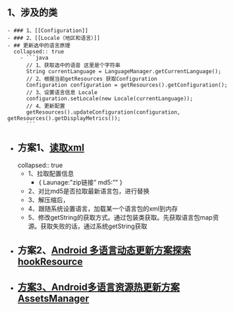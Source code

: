## 1、涉及的类
	- ### 1、[[Configuration]]
	- ### 2、[[Locale（地区和语言）]]
	- ## 更新选中的语言原理
	  collapsed:: true
		- ```java
		  // 1、获取选中的语音 这里是个字符串
		  String currentLanguage = LanguageManager.getCurrentLanguage();
		  // 2、根据当前getResources 获取Configuration
		  Configuration configuration = getResources().getConfiguration();
		  // 3、设置语言信息 Locale
		  configuration.setLocale(new Locale(currentLanguage));
		  // 4、更新配置
		  getResources().updateConfiguration(configuration, getResources().getDisplayMetrics());
		  ```
- ## 方案1、[读取xml](https://github.com/LinXueyuanStdio/MLang?tab=readme-ov-file)
  collapsed:: true
	- 1、拉取配置信息
		- {
		  Launage:”zip链接”
		  md5:””
		  }
	- 2、对比md5是否拉取最新语言包，进行替换
	- 3、解压缩后，
	- 4、跟随系统设置语言，加载某一个语言包的xml到内存
	- 5、修改getString的获取方式。通过包装类获取。先获取语言包map资源。获取失败的话，通过系统getString获取
- ## 方案2、[Android 多语言动态更新方案探索hookResource](https://mp.weixin.qq.com/s/jG8rAjQ8QAOmViiQ33SuEg)
- ## [方案3、Android多语言资源热更新方案AssetsManager](https://blog.csdn.net/adayabetter/article/details/127279050)